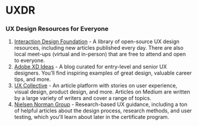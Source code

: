 # UXDR
### UX Design Resources for Everyone

1. [Interaction Design Foundation](https://www.interaction-design.org/literature) - A library of open-source UX design resources, including new articles published every day. There are also local meet-ups (virtual and in-person) that are free to attend and open to everyone.
2. [Adobe XD Ideas](https://xd.adobe.com/ideas/) - A blog curated for entry-level and senior UX designers. You’ll find inspiring examples of great design, valuable career tips, and more.
3. [UX Collective](https://uxdesign.cc/) - An article platform with stories on user experience, visual design, product design, and more. Articles on Medium are written by a large variety of writers and cover a range of topics.  
4. [Nielsen Norman Group](https://www.nngroup.com/articles/) - Research-based UX guidance, including a ton of helpful articles about the design process, research methods, and user testing, which you'll learn about later in the certificate program.
